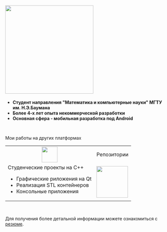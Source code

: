# <img src="https://img.shields.io/badge/Немного_информации_о_себе-0174BE" width="280"/>
- **Студент направления "Математика и компьютерные науки" МГТУ им. Н.Э.Баумана**
- **Более 4-х лет опыта некоммерческой разработки**
- **Основная сфера - мобильная разработка под Android**
<br />

Мои работы на других платформах
<div align="left">
    <table>
        <tr align="center">
            <td>
                <img src="https://cdn.jsdelivr.net/gh/devicons/devicon@latest/icons/cplusplus/cplusplus-original.svg" width="50"/>
            </td>
            <td>
                Репозитории
            </td>
        </tr>
        <tr>
            <td>
                Студенческие проекты на C++
                <ul>
                  <li>Графические риложения на Qt</li>
                  <li>Реализация STL контейнеров</li>
                  <li>Консольные приложения</li>
                </ul>
            </td>
            <td>
                <a href="https://virtual.fn11.bmstu.ru/student-gitlab/dashboard/projects">
                    <img src="https://cdn.jsdelivr.net/gh/devicons/devicon@latest/icons/gitlab/gitlab-plain-wordmark.svg" width="100"/>
                </a>
            </td>
        </tr>
    </table>
</div> <br />

Для получения более детальной информации можете ознакомиться с [резюме](https://github.com/nepavellab/CV). <br />

<!--
<table>
    <tr>
        <td>
            Просмотр визитки 👉
        </td>
        <td>
            <a href="https://virtual.fn11.bmstu.ru/student-gitlab/dashboard/projects">
                <img src="https://img.shields.io/badge/Click_on_me-E4003A" width="100"/>
            </a>
        </td>
    </tr>
</table>-->
